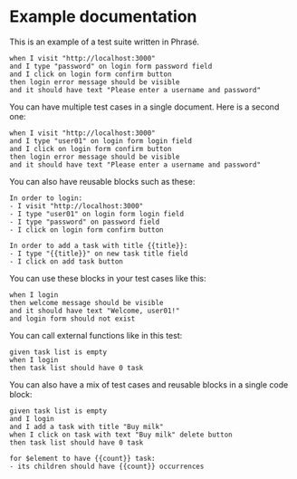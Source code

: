 # Example documentation

This is an example of a test suite written in Phrasé.

```phrasé
when I visit "http://localhost:3000"
and I type "password" on login form password field
and I click on login form confirm button
then login error message should be visible
and it should have text "Please enter a username and password"
```

You can have multiple test cases in a single document. Here is a second one:

```phrasé
when I visit "http://localhost:3000"
and I type "user01" on login form login field
and I click on login form confirm button
then login error message should be visible
and it should have text "Please enter a username and password"
```

You can also have reusable blocks such as these:

```phrasé
In order to login:
- I visit "http://localhost:3000"
- I type "user01" on login form login field
- I type "password" on password field
- I click on login form confirm button
```

```phrasé
In order to add a task with title {{title}}:
- I type "{{title}}" on new task title field
- I click on add task button
```

You can use these blocks in your test cases like this:

```phrasé
when I login
then welcome message should be visible
and it should have text "Welcome, user01!"
and login form should not exist
```

You can call external functions like in this test:

```phrasé
given task list is empty
when I login
then task list should have 0 task
```

You can also have a mix of test cases and reusable blocks in a single code block:

```phrasé
given task list is empty
and I login
and I add a task with title "Buy milk"
when I click on task with text "Buy milk" delete button
then task list should have 0 task

for $element to have {{count}} task:
- its children should have {{count}} occurrences
```
